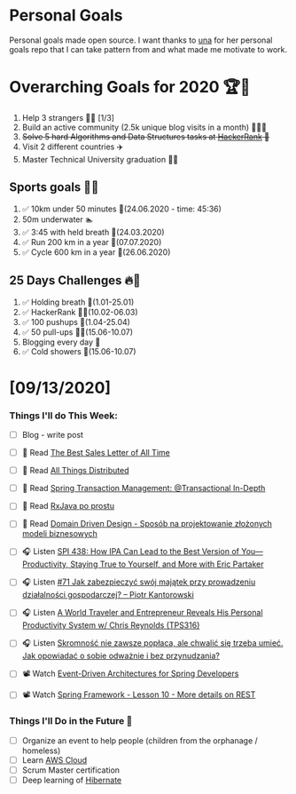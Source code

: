 Personal Goals
==============
Personal goals made open source. I want thanks to [una](https://github.com/una/personal-goals) for her personal goals repo that I can take pattern from and what made me motivate to work. 

# Overarching Goals for 2020 🏆🥇
1. Help 3 strangers 🧚‍♂️ [1/3]
2. Build an active community (2.5k unique blog visits in a month) 🧑‍🤝‍🧑
3. ~~Solve 5 hard Algorithms and Data Structures tasks at [HackerRank](https://www.hackerrank.com/) 💙~~
4. Visit 2 different countries ✈️
5. Master Technical University graduation 👨‍🎓

## Sports goals 💪🥈
1. ✅ 10km under 50 minutes 👟(24.06.2020 - time: 45:36)
2. 50m underwater 🏊
3. ✅ 3:45 with held breath 🧘(24.03.2020)
4. ✅ Run 200 km in a year 🏃(07.07.2020)
5. ✅ Cycle 600 km in a year 🚴(26.06.2020)

## 25 Days Challenges 🔥🥉
1. ✅ Holding breath 🧘(1.01-25.01)
2. ✅ HackerRank 👨‍💻(10.02-06.03)
3. ✅ 100 pushups 🙇(1.04-25.04)
4. ✅ 50 pull-ups 🏋️‍♂️(15.06-10.07)
5. Blogging every day 📝
6. ✅ Cold showers 🚿(15.06-10.07)

# [09/13/2020]

### Things I'll do This Week:

- [ ] Blog - write post
- [ ] 📗 Read [The Best Sales Letter of All Time](https://medium.com/better-marketing/the-sales-letter-that-generated-over-2-billion-in-revenue-eef1193bf303)
- [ ] 📗 Read [All Things Distributed](https://www.allthingsdistributed.com/2008/12/eventually_consistent.html)
- [ ] 📗 Read [Spring Transaction Management: @Transactional In-Depth](https://www.marcobehler.com/guides/spring-transaction-management-transactional-in-depth)
- [ ] 📗 Read [RxJava po prostu](https://bartlomiejchmielewski.pl/rxjava/)
- [ ] 📗 Read [Domain Driven Design - Sposób na projektowanie złożonych modeli biznesowych](https://bottega.com.pl/pdf/materialy/sdj-ddd.pdf)
- [ ] 🎧 Listen [SPI 438: How IPA Can Lead to the Best Version of You—Productivity, Staying True to Yourself, and More with Eric Partaker](https://www.smartpassiveincome.com/podcasts/ipa-best-version-yourself-productivity-staying-true-eric-partaker/)
- [ ] 🎧 Listen [#71 Jak zabezpieczyć swój majątek przy prowadzeniu działalności gospodarczej? – Piotr Kantorowski](https://generali-investments.pl/contents/display-article/klient-indywidualny/71-jak-zabezpieczyc-swoj-majatek-przy-prowadzeniu-dzialalnosci-gospodarczej-%E2%80%93-piotr-kantorowski)
- [ ] 🎧 Listen [A World Traveler and Entrepreneur Reveals His Personal Productivity System w/ Chris Reynolds (TPS316)](https://www.asianefficiency.com/podcast/316-chris-reynolds/)
- [ ] 🎧 Listen [Skromność nie zawsze popłaca, ale chwalić się trzeba umieć. Jak opowiadać o sobie odważnie i bez przynudzania?](https://malawielkafirma.pl/jak-opowiadac-o-sobie/)
- [ ] 📽️ Watch [Event-Driven Architectures for Spring Developers](https://youtu.be/BFcoFu-udQA)
- [ ] 📽️ Watch [Spring Framework - Lesson 10 - More details on REST](https://youtu.be/ZQbg0Z0CDjE)


### Things I'll Do in the Future 🏅
- [ ] Organize an event to help people (children from the orphanage / homeless)
- [ ] Learn [AWS Cloud](https://www.youtube.com/user/Nephaste20/featured)
- [ ] Scrum Master certification
- [ ] Deep learning of [Hibernate](https://docs.jboss.org/hibernate/orm/5.4/userguide/html_single/Hibernate_User_Guide.html)
